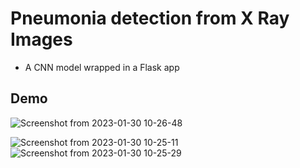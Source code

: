 # Pneumonia detection from X Ray Images
- A CNN model wrapped in a Flask app

## Demo

![Screenshot from 2023-01-30 10-26-48](https://user-images.githubusercontent.com/61352133/215438409-b1d5ac41-374f-4b52-9303-1591059539b2.png)

![Screenshot from 2023-01-30 10-25-11](https://user-images.githubusercontent.com/61352133/215438086-09e8ac37-a4ed-452c-988a-6c912ab8681c.png)
![Screenshot from 2023-01-30 10-25-29](https://user-images.githubusercontent.com/61352133/215438096-678001c8-efba-4d2e-9627-98f67169e6cf.png)
